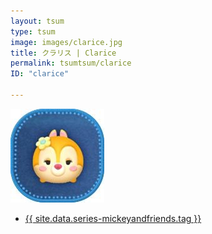 ```yaml
---
layout: tsum
type: tsum
image: images/clarice.jpg
title: クラリス | Clarice
permalink: tsumtsum/clarice
ID: "clarice"

---
```

<img class="ui image" src="../images/clarice.jpg">

* <a href="{{ site.data.series-mickeyandfriends.url }}">{{ site.data.series-mickeyandfriends.tag }}</a>
